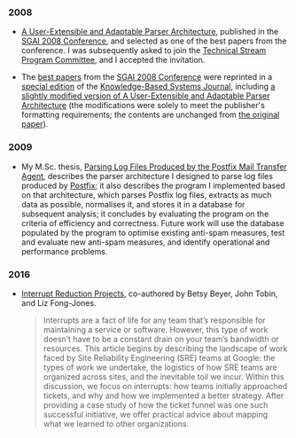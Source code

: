 ### 2008

*   [A User-Extensible and Adaptable Parser
    Architecture](/publications/sgai-2008.pdf), published in the [SGAI 2008
    Conference](http://www.bcs-sgai.org/ai2008/), and selected as one of the
    best papers from the conference.  I was subsequently asked to join the
    [Technical Stream Program Committee](http://www.bcs-sgai.org/tpc/?x=491),
    and I accepted the invitation.

*   The [best papers](http://www.bcs-sgai.org/sgai/kbsj_ai2008.htm) from the
    [SGAI 2008 Conference](http://www.bcs-sgai.org/ai2008/) were reprinted in a
    [special
    edition](http://www.sciencedirect.com/science?_ob=PublicationURL&_tockey=%23TOC%235652%232009%23999779992%231492106%23FLA%23&_cdi=5652&_pubType=J&_auth=y&_acct=C000050221&_version=1&_urlVersion=0&_userid=10&md5=c8b5b4f07319ac01a00136db989ce839)
    of the [Knowledge-Based Systems
    Journal](http://www.elsevier.com/wps/find/journaldescription.cws_home/525448/description),
    including [a slightly modified version of A User-Extensible and Adaptable
    Parser
    Architecture](http://www.sciencedirect.com/science?_ob=ArticleURL&_udi=B6V0P-4VDH8TX-2&_user=10&_coverDate=10%2F31%2F2009&_rdoc=7&_fmt=high&_orig=browse&_srch=doc-info%28%23toc%235652%232009%23999779992%231492106%23FLA%23display%23Volume%29&_cdi=5652&_sort=d&_docanchor=&_ct=13&_acct=C000050221&_version=1&_urlVersion=0&_userid=10&md5=5c31a86b511324c294ed5ef10d775f85)
    (the modifications were solely to meet the publisher's formatting
    requirements; the contents are unchanged from [the original
    paper](/publications/sgai-2008.pdf)).

### 2009

*   My M.Sc. thesis, [Parsing Log Files Produced by the Postfix Mail Transfer
    Agent](/pubications/msc-thesis.pdf), describes the parser architecture I
    designed to parse log files produced by [Postfix](http://www.postfix.org/);
    it also describes the program I implemented based on that architecture,
    which parses Postfix log files, extracts as much data as possible,
    normalises it, and stores it in a database for subsequent analysis; it
    concludes by evaluating the program on the criteria of efficiency and
    correctness.  Future work will use the database populated by the program to
    optimise existing anti-spam measures, test and evaluate new anti-spam
    measures, and identify operational and performance problems.

### 2016

*   [Interrupt Reduction
    Projects](https://www.usenix.org/publications/login/winter-2016-vol-41-no-4/beyer),
    co-authored by Betsy Beyer, John Tobin, and Liz Fong-Jones.

    > Interrupts are a fact of life for any team that’s responsible for
    > maintaining a service or software. However, this type of work doesn’t have
    > to be a constant drain on your team’s bandwidth or resources. This article
    > begins by describing the landscape of work faced by Site Reliability
    > Engineering (SRE) teams at Google: the types of work we undertake, the
    > logistics of how SRE teams are organized across sites, and the inevitable
    > toil we incur. Within this discussion, we focus on interrupts: how teams
    > initially approached tickets, and why and how we implemented a better
    > strategy. After providing a case study of how the ticket funnel was one
    > such successful initiative, we offer practical advice about mapping what
    > we learned to other organizations.
